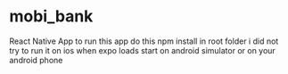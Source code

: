 # mobi_bank
React Native App
to run this app do this
npm install in root folder
i did not try to run it on ios
when expo loads start on android simulator or on your android phone
